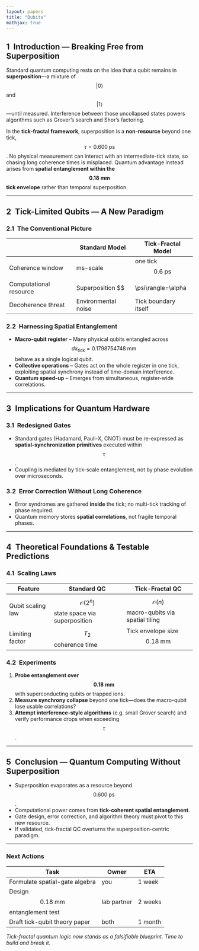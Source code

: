 ```yaml
---
layout: papers
title: "Qubits"
mathjax: true
---
```


## 1 Introduction — Breaking Free from Superposition  

Standard quantum computing rests on the idea that a qubit remains in **superposition**—a mixture of $$|0\rangle$$ and $$|1\rangle$$—until measured. 
Interference between those uncollapsed states powers algorithms such as Grover’s search and Shor’s factoring.  

In the **tick-fractal framework**, superposition is a **non-resource** beyond one tick, $$\tau = 0.600\;\text{ps}$$. No physical measurement can interact with an intermediate-tick state, so chasing long coherence times is misplaced. Quantum advantage instead arises from **spatial entanglement within the $$0.18\;\text{mm}$$ tick envelope** rather than temporal superposition.

---

## 2 Tick-Limited Qubits — A New Paradigm  

### 2.1 The Conventional Picture  

|                      | Standard Model | Tick-Fractal Model |
|----------------------|----------------|--------------------|
| Coherence window     | ms-scale | one tick $$0.6\;\text{ps}$$ |
| Computational resource | Superposition $$|\psi\rangle=\alpha|0\rangle+\beta|1\rangle$$ | Spatial entanglement in a $$0.18\;\text{mm}$$ envelope |
| Decoherence threat   | Environmental noise | Tick boundary itself |

### 2.2 Harnessing Spatial Entanglement  

* **Macro-qubit register** – Many physical qubits entangled across $$dx_{\text{tick}} = 0.1798754748\;\text{mm}$$ behave as a single logical qubit.  
* **Collective operations** – Gates act on the whole register in one tick, exploiting spatial synchrony instead of time-domain interference.  
* **Quantum speed-up** – Emerges from simultaneous, register-wide correlations.

---

## 3 Implications for Quantum Hardware  

### 3.1 Redesigned Gates  

* Standard gates (Hadamard, Pauli-X, CNOT) must be re-expressed as **spatial-synchronization primitives** executed within $$\tau$$.  
* Coupling is mediated by tick-scale entanglement, not by phase evolution over microseconds.

### 3.2 Error Correction Without Long Coherence  

* Error syndromes are gathered **inside** the tick; no multi-tick tracking of phase required.  
* Quantum memory stores **spatial correlations**, not fragile temporal phases.

---

## 4 Theoretical Foundations & Testable Predictions  

### 4.1 Scaling Laws  

| Feature | Standard QC | Tick-Fractal QC |
|---------|-------------|-----------------|
| Qubit scaling law | $$\mathcal O(2^n)$$ state space via superposition | $$\mathcal O(n)$$ macro-qubits via spatial tiling |
| Limiting factor | $$T_2$$ coherence time | Tick envelope size $$0.18\;\text{mm}$$ |

### 4.2 Experiments  

1. **Probe entanglement over $$0.18\;\text{mm}$$** with superconducting qubits or trapped ions.  
2. **Measure synchrony collapse** beyond one tick—does the macro-qubit lose usable correlations?  
3. **Attempt interference-style algorithms** (e.g. small Grover search) and verify performance drops when exceeding $$\tau$$.

---

## 5 Conclusion — Quantum Computing Without Superposition  

* Superposition evaporates as a resource beyond $$0.600\;\text{ps}$$.  
* Computational power comes from **tick-coherent spatial entanglement**.  
* Gate design, error correction, and algorithm theory must pivot to this new resource.  
* If validated, tick-fractal QC overturns the superposition-centric paradigm.

---

### Next Actions  

| Task | Owner | ETA |
|------|-------|-----|
| Formulate spatial-gate algebra | you | 1 week |
| Design $$0.18\;\text{mm}$$ entanglement test | lab partner | 2 weeks |
| Draft tick-qubit theory paper | both | 1 month |

*Tick-fractal quantum logic now stands as a falsifiable blueprint. Time to build and break it.*

